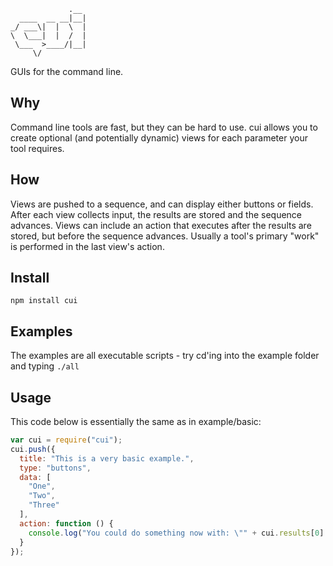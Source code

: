 ```
             .__ 
  ____  __ __|__|
_/ ___\|  |  \  |
\  \___|  |  /  |
 \___  >____/|__|
     \/

```
GUIs for the command line.

## Why
Command line tools are fast, but they can be hard to use. cui allows you to create optional (and potentially dynamic) views for each parameter your tool requires.

## How
Views are pushed to a sequence, and can display either buttons or fields. After each view collects input, the results are stored and the sequence advances. Views can include an action that executes after the results are stored, but before the sequence advances. Usually a tool's primary "work" is performed in the last view's action.

## Install
```npm install cui```

## Examples
The examples are all executable scripts - try cd'ing into the example folder and typing ```./all```

## Usage
This code below is essentially the same as in example/basic:
```javascript
var cui = require("cui");
cui.push({
  title: "This is a very basic example.",
  type: "buttons",
  data: [
    "One",
    "Two",
    "Three"
  ],
  action: function () {
    console.log("You could do something now with: \"" + cui.results[0] + "\"");
  }
});
```
